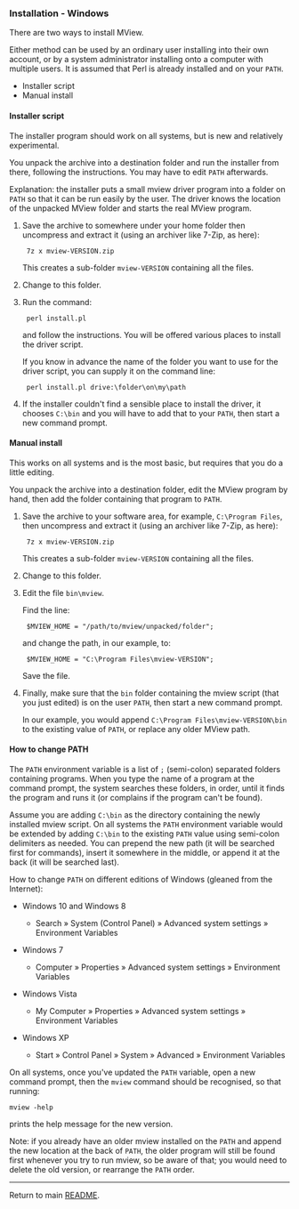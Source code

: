 ### Installation - Windows

There are two ways to install MView.

Either method can be used by an ordinary user installing into their own
account, or by a system administrator installing onto a computer with multiple
users. It is assumed that Perl is already installed and on your `PATH`.

* Installer script
* Manual install

#### Installer script

The installer program should work on all systems, but is new and relatively
experimental.

You unpack the archive into a destination folder and run the installer from
there, following the instructions. You may have to edit `PATH` afterwards.

Explanation: the installer puts a small mview driver program into a folder on
`PATH` so that it can be run easily by the user. The driver knows the location
of the unpacked MView folder and starts the real MView program.

1. Save the archive to somewhere under your home folder then uncompress and
   extract it (using an archiver like 7-Zip, as here):

        7z x mview-VERSION.zip

   This creates a sub-folder `mview-VERSION` containing all the files.
   
2. Change to this folder.

3. Run the command:

        perl install.pl
        
   and follow the instructions. You will be offered various places to install
   the driver script.
   
   If you know in advance the name of the folder you want to use for the
   driver script, you can supply it on the command line:

        perl install.pl drive:\folder\on\my\path

3. If the installer couldn't find a sensible place to install the driver, it
   chooses `C:\bin` and you will have to add that to your `PATH`, then start
   a new command prompt.


#### Manual install

This works on all systems and is the most basic, but requires that you do a
little editing.

You unpack the archive into a destination folder, edit the MView program by
hand, then add the folder containing that program to `PATH`.

1. Save the archive to your software area, for example, `C:\Program Files`,
   then uncompress and extract it (using an archiver like 7-Zip, as here):

        7z x mview-VERSION.zip

   This creates a sub-folder `mview-VERSION` containing all the files.

2. Change to this folder.

3. Edit the file `bin\mview`.

   Find the line:
   
        $MVIEW_HOME = "/path/to/mview/unpacked/folder";
        
   and change the path, in our example, to:

        $MVIEW_HOME = "C:\Program Files\mview-VERSION";

   Save the file.

4. Finally, make sure that the `bin` folder containing the mview script (that
   you just edited) is on the user `PATH`, then start a new command prompt.
   
   In our example, you would append `C:\Program Files\mview-VERSION\bin` to the
   existing value of `PATH`, or replace any older MView path.


#### How to change PATH

The `PATH` environment variable is a list of `;` (semi-colon) separated
folders containing programs. When you type the name of a program at the
command prompt, the system searches these folders, in order, until it finds
the program and runs it (or complains if the program can't be found).

Assume you are adding `C:\bin` as the directory containing the newly
installed mview script. On all systems the `PATH` environment variable would
be extended by adding `C:\bin` to the existing `PATH` value using
semi-colon delimiters as needed. You can prepend the new path (it will be
searched first for commands), insert it somewhere in the middle, or append it
at the back (it will be searched last).

How to change `PATH` on different editions of Windows (gleaned from the
Internet):

* Windows 10 and Windows 8

  - Search » System (Control Panel) » Advanced system settings »
    Environment Variables

* Windows 7

  - Computer » Properties » Advanced system settings » Environment
    Variables

* Windows Vista

  - My Computer » Properties » Advanced system settings » Environment
    Variables

* Windows XP

  - Start » Control Panel » System » Advanced » Environment Variables

On all systems, once you've updated the `PATH` variable, open a new command
prompt, then the `mview` command should be recognised, so that running:

    mview -help

prints the help message for the new version.

Note: if you already have an older mview installed on the `PATH` and append
the new location at the back of `PATH`, the older program will still be
found first whenever you try to run mview, so be aware of that; you would need
to delete the old version, or rearrange the `PATH` order.

---

Return to main [README](README.md).

